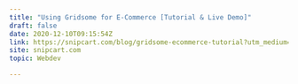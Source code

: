 ```yaml
---
title: "Using Gridsome for E-Commerce [Tutorial & Live Demo]"
draft: false
date: 2020-12-10T09:15:54Z
link: https://snipcart.com/blog/gridsome-ecommerce-tutorial?utm_medium=RSS&utm_source=hune
site: snipcart.com
topic: Webdev  

---
```

